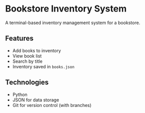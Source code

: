 # Bookstore Inventory System

A terminal-based inventory management system for a bookstore.

## Features
- Add books to inventory
- View book list
- Search by title
- Inventory saved in `books.json`

## Technologies
- Python
- JSON for data storage
- Git for version control (with branches)
